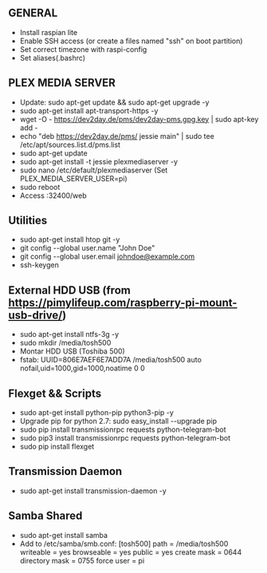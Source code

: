 ## GENERAL
- Install raspian lite
- Enable SSH access (or create a files named "ssh" on boot partition)
- Set correct timezone with raspi-config
- Set aliases(.bashrc)

## PLEX MEDIA SERVER
- Update: sudo apt-get update && sudo apt-get upgrade -y
- sudo apt-get install apt-transport-https -y
- wget -O - https://dev2day.de/pms/dev2day-pms.gpg.key | sudo apt-key add -
- echo "deb https://dev2day.de/pms/ jessie main" | sudo tee /etc/apt/sources.list.d/pms.list
- sudo apt-get update
- sudo apt-get install -t jessie plexmediaserver -y
- sudo nano /etc/default/plexmediaserver (Set PLEX_MEDIA_SERVER_USER=pi)
- sudo reboot
- Access <ip>:32400/web

## Utilities
- sudo apt-get install htop git -y
- git config --global user.name "John Doe"
- git config --global user.email johndoe@example.com
- ssh-keygen

## External HDD USB (from https://pimylifeup.com/raspberry-pi-mount-usb-drive/)
- sudo apt-get install ntfs-3g -y
- sudo mkdir /media/tosh500
- Montar HDD USB (Toshiba 500)
- fstab:
UUID=806E7AEF6E7ADD7A    /media/tosh500 auto nofail,uid=1000,gid=1000,noatime 0 0

## Flexget && Scripts
- sudo apt-get install python-pip python3-pip -y
- Upgrade pip for python 2.7: sudo easy_install --upgrade pip
- sudo pip install transmissionrpc requests python-telegram-bot
- sudo pip3 install transmissionrpc requests python-telegram-bot
- sudo pip install flexget

## Transmission Daemon
- sudo apt-get install transmission-daemon -y

## Samba Shared
- sudo apt-get install samba
- Add to /etc/samba/smb.conf:
  [tosh500]
  path = /media/tosh500
  writeable = yes
  browseable = yes
  public = yes
  create mask = 0644
  directory mask = 0755
  force user = pi
